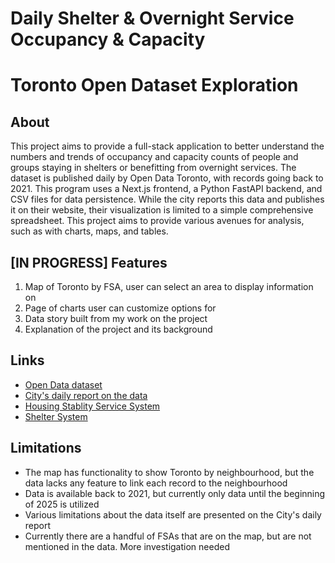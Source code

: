 # Daily Shelter & Overnight Service Occupancy & Capacity
# Toronto Open Dataset Exploration

## About
This project aims to provide a full-stack application to better understand the numbers and trends of occupancy and capacity counts of people and groups staying in shelters or benefitting from overnight services. The dataset is published daily by Open Data Toronto, with records going back to 2021. This program uses a Next.js frontend, a Python FastAPI backend, and CSV files for data persistence. While the city reports this data and publishes it on their website, their visualization is limited to a simple comprehensive spreadsheet. This project aims to provide various avenues for analysis, such as with charts, maps, and tables. 

## [IN PROGRESS] Features
1. Map of Toronto by FSA, user can select an area to display information on
2. Page of charts user can customize options for
3. Data story built from my work on the project
4. Explanation of the project and its background

## Links
- [Open Data dataset](https://open.toronto.ca/dataset/daily-shelter-overnight-service-occupancy-capacity/)
- [City's daily report on the data](https://www.toronto.ca/city-government/data-research-maps/research-reports/housing-and-homelessness-research-and-reports/shelter-census/)
- [Housing Stablity Service System](https://www.toronto.ca/city-government/data-research-maps/research-reports/housing-and-homelessness-research-and-reports/housing-stability-service-system-map-and-terms/)
- [Shelter System](https://www.toronto.ca/community-people/housing-shelter/homeless-help/about-torontos-shelter-system/)

## Limitations
- The map has functionality to show Toronto by neighbourhood, but the data lacks any feature to link each record to the neighbourhood
- Data is available back to 2021, but currently only data until the beginning of 2025 is utilized
- Various limitations about the data itself are presented on the City's daily report
- Currently there are a handful of FSAs that are on the map, but are not mentioned in the data. More investigation needed